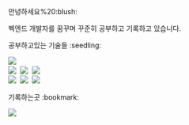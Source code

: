 <p>안녕하세요%20:blush:</p>
<p> 벡엔드 개발자를 꿈꾸며 꾸준히 공부하고 기록하고 있습니다. </p>

<p> 공부하고있는 기술들 :seedling: </p>
<p>
  <img src="https://img.shields.io/badge/Java-ED8B00?style=for-the-badge&logo=openjdk&logoColor=white"/></a>&nbsp
  <br>
  <img src="https://img.shields.io/badge/Spring-6DB33F?style=for-the-badge&logo=Spring&logoColor=white"/></a>&nbsp
  <img src="https://img.shields.io/badge/SpringBoot-6DB33F?style=for-the-badge&logo=SpringBoot&logoColor=white"/></a>&nbsp 
  <img src="https://img.shields.io/badge/SpringSecurity-6DB33F?style=for-the-badge&logo=SpringSecurity&logoColor=white"/></a>&nbsp 
  <br>
  <img src="https://img.shields.io/badge/Mysql-E6B91E?style=for-the-badge&logo=MySql&logoColor=white"/></a>&nbsp 
  <img src="https://img.shields.io/badge/AWS-232F3E?style=for-the-badge&logo=AmazonAWS&logoColor=white"/></a>&nbsp 
  <img src="https://img.shields.io/badge/Docker-2496ED?style=for-the-badge&logo=Docker&logoColor=white"/></a>&nbsp 
</p>

<p> 기록하는곳 :bookmark: </p>
<p>
  <a href="https://be-lee.tistory.com/"><img src="https://img.shields.io/badge/Blog-FF5041?style=for-the-badge&logo=Tistory&logoColor=white&link=https://be-lee.tistory.com/"/></a>&nbsp
</p>
